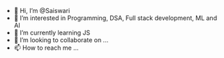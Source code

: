 - 👋 Hi, I’m @Saiswari
- 👀 I’m interested in Programming, DSA, Full stack development, ML and AI
- 🌱 I’m currently learning JS
- 💞️ I’m looking to collaborate on ...
- 📫 How to reach me ...

<!---
Saiswari/Saiswari is a ✨ special ✨ repository because its `README.md` (this file) appears on your GitHub profile.
You can click the Preview link to take a look at your changes.
--->
